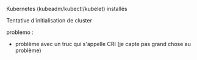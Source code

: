 Kubernetes (kubeadm/kubectl/kubelet) installés

Tentative d'initialisation de cluster

problemo : 
  - problème avec un truc qui s'appelle CRI (je capte pas grand chose au problème)
